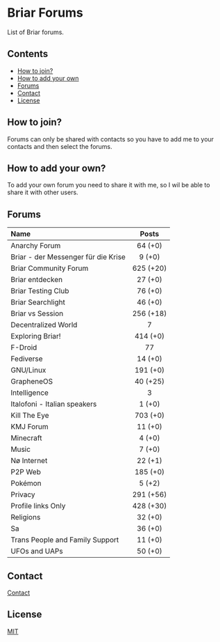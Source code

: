 # Briar Forums

List of Briar forums.

## Contents

* [How to join?](#how-to-join)
* [How to add your own](#how-to-add-your-own)
* [Forums](#forums)
* [Contact](#contact)
* [License](#license)

## How to join?

Forums can only be shared with contacts so you have to add me to your contacts and then select the forums.

## How to add your own?

To add your own forum you need to share it with me, so I wil be able to share it with other users.

## Forums

| Name                                | Posts     |
| :---------------------------------- | :-------: |
| Anarchy Forum                       | 64 (+0)   |
| Briar - der Messenger für die Krise | 9 (+0)    |
| Briar Community Forum               | 625 (+20) |
| Briar entdecken                     | 27 (+0)   |
| Briar Testing Club                  | 76 (+0)   |
| Briar Searchlight                   | 46 (+0)   |
| Briar vs Session                    | 256 (+18) |
| Decentralized World                 | 7         |
| Exploring Briar!                    | 414 (+0)  |
| F-Droid                             | 77        |
| Fediverse                           | 14 (+0)   |
| GNU/Linux                           | 191 (+0)  |
| GrapheneOS                          | 40 (+25)  |
| Intelligence                        | 3         |
| Italofoni - Italian speakers        | 1 (+0)    |
| Kill The Eye                        | 703 (+0)  |
| KMJ Forum                           | 11 (+0)   |
| Minecraft                           | 4 (+0)    |
| Music                               | 7 (+0)    |
| Nø Internet                         | 22 (+1)   |
| P2P Web                             | 185 (+0)  |
| Pokémon                             | 5 (+2)    |
| Privacy                             | 291 (+56) |
| Profile links Only                  | 428 (+30) |
| Religions                           | 32 (+0)   |
| Sa                                  | 36 (+0)   |
| Trans People and Family Support     | 11 (+0)   |
| UFOs and UAPs                       | 50 (+0)   |

## Contact

[Contact](https://codeberg.org/PandaCoderPL/PandaCoderPL#contact)

## License

[MIT](LICENSE)
